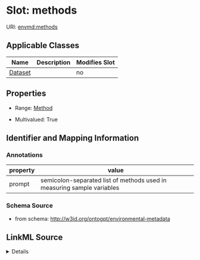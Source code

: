 

# Slot: methods

URI: [envmd:methods](http://w3id.org/ontogpt/environmental-metadatamethods)



<!-- no inheritance hierarchy -->





## Applicable Classes

| Name | Description | Modifies Slot |
| --- | --- | --- |
| [Dataset](Dataset.md) |  |  no  |







## Properties

* Range: [Method](Method.md)

* Multivalued: True





## Identifier and Mapping Information





### Annotations

| property | value |
| --- | --- |
| prompt | semicolon-separated list of methods used in measuring sample variables |



### Schema Source


* from schema: http://w3id.org/ontogpt/environmental-metadata




## LinkML Source

<details>
```yaml
name: methods
annotations:
  prompt:
    tag: prompt
    value: semicolon-separated list of methods used in measuring sample variables
from_schema: http://w3id.org/ontogpt/environmental-metadata
rank: 1000
multivalued: true
alias: methods
owner: Dataset
domain_of:
- Dataset
range: Method

```
</details>